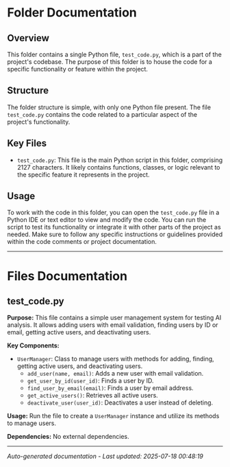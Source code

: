 # Folder Documentation

## Overview
This folder contains a single Python file, `test_code.py`, which is a part of the project's codebase. The purpose of this folder is to house the code for a specific functionality or feature within the project.

## Structure
The folder structure is simple, with only one Python file present. The file `test_code.py` contains the code related to a particular aspect of the project's functionality.

## Key Files
- `test_code.py`: This file is the main Python script in this folder, comprising 2127 characters. It likely contains functions, classes, or logic relevant to the specific feature it represents in the project.

## Usage
To work with the code in this folder, you can open the `test_code.py` file in a Python IDE or text editor to view and modify the code. You can run the script to test its functionality or integrate it with other parts of the project as needed. Make sure to follow any specific instructions or guidelines provided within the code comments or project documentation.

---

# Files Documentation

## test_code.py

**Purpose:** This file contains a simple user management system for testing AI analysis. It allows adding users with email validation, finding users by ID or email, getting active users, and deactivating users.

**Key Components:**
- `UserManager`: Class to manage users with methods for adding, finding, getting active users, and deactivating users.
  - `add_user(name, email)`: Adds a new user with email validation.
  - `get_user_by_id(user_id)`: Finds a user by ID.
  - `find_user_by_email(email)`: Finds a user by email address.
  - `get_active_users()`: Retrieves all active users.
  - `deactivate_user(user_id)`: Deactivates a user instead of deleting.

**Usage:** Run the file to create a `UserManager` instance and utilize its methods to manage users.

**Dependencies:** No external dependencies.

---
*Auto-generated documentation - Last updated: 2025-07-18 00:48:19*
